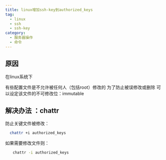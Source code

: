 ```yaml
---
title: linux增加ssh-key到authorized_keys
tag:
  - linux
  - ssh
  - ssh-key
category:
  - 服务器操作
  - 命令
---
```


## 原因
在linux系统下

有些配置文件是不允许被任何人（包括root）修改的
为了防止被误修改或删除
可以设定该文件的不可修改位：immutable



## 解决办法 ：chattr
防止关键文件被修改：
```bash
  chattr +i authorized_keys
```
如果需要修改文件则：
```bash
　　chattr -i authorized_keys
```
